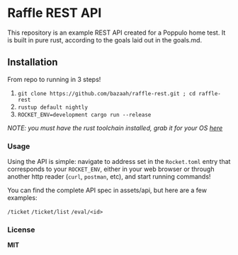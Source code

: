 # Raffle REST API

This repository is an example REST API created for a Poppulo home test. It is built in pure rust, according to the goals laid out in the goals.md.

## Installation

From repo to running in 3 steps!

1. `git clone https://github.com/bazaah/raffle-rest.git ; cd raffle-rest`
2. `rustup default nightly`
3. `ROCKET_ENV=development cargo run --release`

*NOTE: you must have the rust toolchain installed, grab it for your OS [here](https://www.rust-lang.org/tools/install)*

### Usage

Using the API is simple: navigate to address set in the `Rocket.toml` entry that corresponds to your `ROCKET_ENV`, either in your web browser or through another http reader (`curl`, `postman`, etc), and start running commands!

You can find the complete API spec in assets/api, but here are a few examples:

`/ticket`
`/ticket/list`
`/eval/<id>`

### License

**MIT**
